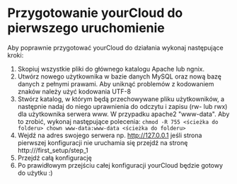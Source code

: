 Przygotowanie yourCloud do pierwszego uruchomienie
==================================================

Aby poprawnie przygotować yourCloud do działania wykonaj następujące kroki:

1. Skopiuj wszystkie pliki do głównego katalogu Apache lub ngnix. 
2. Utwórz nowego użytkownika w bazie danych MySQL oraz nową bazę danych z pełnymi prawami. Aby uniknąć problemów z kodowaniem znaków należy użyć kodowania UTF-8
3. Stwórz katalog, w którym będą przechowywane pliku użytkowników, a następnie nadaj do niego uprawnienia do odczytu i zapisu (rw- lub rwx) dla użytkownika serwera www. W przypadku apache2 "www-data". Aby to zrobić, wykonaj następujące polecenia:
`
chmod -R 755 <ścieżka do folderu>
chown www-data:www-data <ścieżka do folderu>
`
4. Wejdź na adres swojego serwera np. http://127.0.0.1 jeśli strona pierwszej konfiguracji nie uruchamia się przejdź na stronę http://<adres twojego serwera>/first_setup/step_1
5. Przejdź całą konfigurację
6. Po prawidłowym przejściu całej konfiguracji yourCloud będzie gotowy do użytku :)